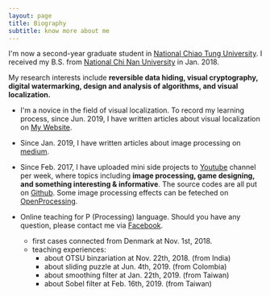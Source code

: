 ```yaml
---
layout: page
title: Biography
subtitle: know more about me
---
```

I'm now a second-year graduate student in [National Chiao Tung University](https://www.nctu.edu.tw/). I received my B.S. from [National Chi Nan University](https://www.ncnu.edu.tw/ncnuweb/) in Jan. 2018.

My research interests include **reversible data hiding, visual cryptography, digital watermarking, design and analysis of algorithms, and visual localization.**

- I'm a novice in the field of visual localization. To record my learning process, since Jun. 2019, I have written articles about visual localization on [My Website](https://hbyacademic.github.io/HBY/). 

- Since Jan. 2019, I have written articles about image processing on [medium](https://medium.com/@hbyacademic).

- Since Feb. 2017, I have uploaded mini side projects to [Youtube](https://www.youtube.com/channel/UCmVQun_KSwvPnRBDWSX8gRw/featured) channel per week, where topics including **image processing, game designing, and something interesting & informative**. The source codes are all put on [Github](https://github.com/hbyacademic). Some image processing effects can be feteched on [OpenProcessing](https://www.openprocessing.org/user/183031#sketches).

- Online teaching for P (Processing) language. Should you have any question, please contact me via [Facebook](https://www.facebook.com/HBY.academic). 
   - first cases connected from Denmark at Nov. 1st, 2018.
   - teaching experiences: 
      - about OTSU binzariation at Nov. 22th, 2018. (from India)
      - about sliding puzzle at Jun. 4th, 2019. (from Colombia) 
      - about smoothing filter at Jan. 22th, 2019. (from Taiwan)
      - about Sobel filter at Feb. 16th, 2019. (from Taiwan)
